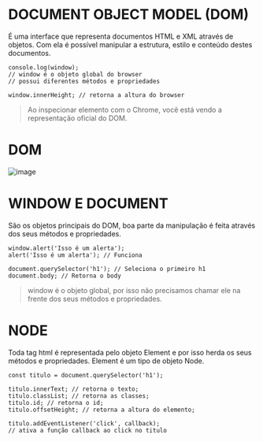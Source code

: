 # DOCUMENT OBJECT MODEL (DOM)
É uma interface que representa documentos HTML e XML através de objetos. Com ela é possível manipular a estrutura, estilo e conteúdo destes documentos.
```
console.log(window);
// window é o objeto global do browser
// possui diferentes métodos e propriedades

window.innerHeight; // retorna a altura do browser
```
>Ao inspecionar elemento com o Chrome, você está vendo a representação oficial do DOM.

# DOM
![image](https://user-images.githubusercontent.com/12676148/127171644-ef039fb6-67e7-4afe-8f46-23204ca94ce5.png)

# WINDOW E DOCUMENT
São os objetos principais do DOM, boa parte da manipulação é feita através dos seus métodos e propriedades.
```
window.alert('Isso é um alerta');
alert('Isso é um alerta'); // Funciona

document.querySelector('h1'); // Seleciona o primeiro h1
document.body; // Retorna o body
```
>window é o objeto global, por isso não precisamos chamar ele na frente dos seus métodos e propriedades.

# NODE
Toda tag html é representada pelo objeto Element e por isso herda os seus métodos e propriedades. Element é um tipo de objeto Node.
```
const titulo = document.querySelector('h1');

titulo.innerText; // retorna o texto;
titulo.classList; // retorna as classes;
titulo.id; // retorna o id;
titulo.offsetHeight; // retorna a altura do elemento;

titulo.addEventListener('click', callback);
// ativa a função callback ao click no titulo
```
